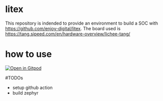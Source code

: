 # litex
This repository is indended to provide an environment to build a SOC with https://github.com/enjoy-digital/litex.
The board used is https://tang.sipeed.com/en/hardware-overview/lichee-tang/

# how to use
[![Open in Gitpod](https://gitpod.io/button/open-in-gitpod.svg)](https://gitpod.io/#https://github.com/chhartmann/litex-soc)

#TODOs
* setup github action
* build zephyr
